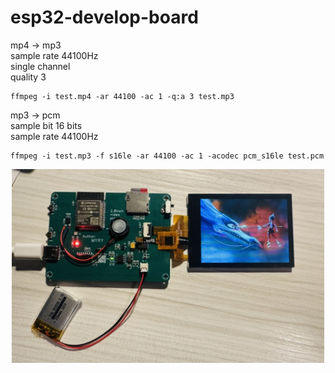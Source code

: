 # esp32-develop-board

mp4 -> mp3  
sample rate 44100Hz  
single channel  
quality 3  

```
ffmpeg -i test.mp4 -ar 44100 -ac 1 -q:a 3 test.mp3
```

mp3 -> pcm  
sample bit 16 bits  
sample rate 44100Hz  

```
ffmpeg -i test.mp3 -f s16le -ar 44100 -ac 1 -acodec pcm_s16le test.pcm
```

<div align=center>
	<img src="https://github.com/myry07/2.8inch-video-player/blob/main/04.Fotos/pcb1.jpg" width="500" height="310">
</div>